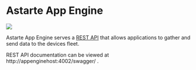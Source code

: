 <!--
Copyright 2017-2018 SECO Mind Srl

SPDX-License-Identifier: Apache-2.0
-->

Astarte App Engine
==================

<img src="appengine_astarte_overview.svg" align="center" />

Astarte App Engine serves a [REST API](priv/static/astarte_appengine_api.yaml) that allows applications to gather and send data to the devices fleet.

REST API documentation can be viewed at http://appenginehost:4002/swagger/ .
